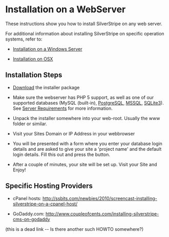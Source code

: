 # Installation on a WebServer

These instructions show you how to install SilverStripe on any web server.

For additional information about installing SilverStripe on specific operation systems, refer to:

*  [Installation on a Windows Server](http://doc.silverstripe.com/doku.php?id=installation-on-windows)

*  [Installation on OSX](http://doc.silverstripe.com/doku.php?id=installation-on-mac-osx)
## Installation Steps

*  [Download](http://silverstripe.org/download) the installer package

*  Make sure the webserver has PHP 5 support, as well as one of our supported databases (MySQL (built-in),
[PostgreSQL](http://www.silverstripe.org/postgresql-module/),
[MSSQL](http://www.silverstripe.org/microsoft-sql-server-database/),
[SQLite3](http://www.silverstripe.org/sqlite-database/)).  See [Server Requirements](server-requirements) for more
information. 

*  Unpack the installer somewhere into your web-root. Usually the www folder or similar.

*  Visit your Sites Domain or IP Address in your webbrowser

*  You will be presented with a form where you enter your database login details and are asked to give your site a
'project name' and the default login details.  Fill this out and press the button.

*  After a couple of minutes, your site will be set up. Visit your Site and Enjoy!



## Specific Hosting Providers

*  cPanel hosts: http://ssbits.com/newbies/2010/screencast-installing-silverstripe-on-a-cpanel-host/

*  GoDaddy.com: http://www.coupleofcents.com/installing-silverstripe-cms-on-godaddy

(this is a dead link -- Is there another such HOWTO somewhere?)
